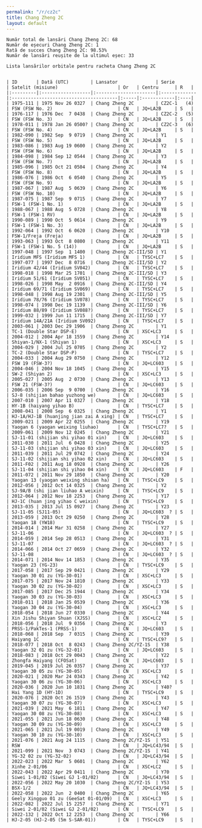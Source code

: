 ```yaml
---
permalink: "/r/cz2c"
title: Chang Zheng 2C
layout: default
---
```


    Număr total de lansări Chang Zheng 2C: 68
    Număr de eșecuri Chang Zheng 2C: 1
    Rată de succes Chang Zheng 2C: 98.53%
    Număr de lansări reușite de la ultimul eșec: 33
    
    Lista lansărilor orbitale pentru racheta Chang Zheng 2C
    
    
    | ID       | Dată (UTC)        | Lansator              | Serie        | Satelit (misiune)                      | Or   | Centru      | R   |
    |:---------|:------------------|:----------------------|:-------------|:---------------------------------------|:-----|:------------|:----|
    | 1975-111 | 1975 Nov 26 0327  | Chang Zheng 2C        | CZ2C-1   (4) | FSW (FSW No. 2)                        | CN   | JQ+LA2B     | S   |
    | 1976-117 | 1976 Dec  7 0438  | Chang Zheng 2C        | CZ2C-2   (5) | FSW (FSW No. 3)                        | CN   | JQ+LA2B     | S   |
    | 1978-011 | 1978 Jan 26 0500? | Chang Zheng 2C        | CZ2C-3   (6) | FSW (FSW No. 4)                        | CN   | JQ+LA2B     | S   |
    | 1982-090 | 1982 Sep  9 0719  | Chang Zheng 2C        | Y1           | FSW (FSW No. 5)                        | CN   | JQ+LA2B     | S   |
    | 1983-086 | 1983 Aug 19 0600  | Chang Zheng 2C        | Y2           | FSW (FSW No. 6)                        | CN   | JQ+LA2B     | S   |
    | 1984-098 | 1984 Sep 12 0544  | Chang Zheng 2C        | Y3           | FSW (FSW No. 7)                        | CN   | JQ+LA2B     | S   |
    | 1985-096 | 1985 Oct 21 0504  | Chang Zheng 2C        | Y4           | FSW (FSW No. 8)                        | CN   | JQ+LA2B     | S   |
    | 1986-076 | 1986 Oct  6 0540  | Chang Zheng 2C        | Y5           | FSW (FSW No. 9)                        | CN   | JQ+LA2B     | S   |
    | 1987-067 | 1987 Aug  5 0639  | Chang Zheng 2C        | Y6           | FSW (FSW No. 10)                       | CN   | JQ+LA2B     | S   |
    | 1987-075 | 1987 Sep  9 0715  | Chang Zheng 2C        | Y7           | FSW-1 (FSW-1 No. 1)                    | CN   | JQ+LA2B     | S   |
    | 1988-067 | 1988 Aug  5 0728  | Chang Zheng 2C        | Y8           | FSW-1 (FSW-1 RV)                       | CN   | JQ+LA2B     | S   |
    | 1990-089 | 1990 Oct  5 0614  | Chang Zheng 2C        | Y9           | FSW-1 (FSW-1 No. 3)                    | CN   | JQ+LA2B     | S   |
    | 1992-064 | 1992 Oct  6 0620  | Chang Zheng 2C        | Y10          | FSW-1/Freja (Freja)                    | CN   | JQ+LA2B     | S   |
    | 1993-063 | 1993 Oct  8 0800  | Chang Zheng 2C        | Y11          | FSW-1 (FSW-1 No. 5 (14))               | CN   | JQ+LA2B     | S   |
    | 1997-048 | 1997 Sep  1 1400  | Chang Zheng 2C-III/SD | Y1           | Iridium MFS (Iridium MFS 1)            | CN   | TYSC+LC7    | S   |
    | 1997-077 | 1997 Dec  8 0716  | Chang Zheng 2C-III/SD | Y2           | Iridium 42/44 (Iridium SV042)          | CN   | TYSC+LC7    | S   |
    | 1998-018 | 1998 Mar 25 1701  | Chang Zheng 2C-III/SD | Y3           | Iridium 51/61 (Iridium SV051)          | CN   | TYSC+LC7    | S   |
    | 1998-026 | 1998 May  2 0916  | Chang Zheng 2C-III/SD | Y4           | Iridium 69/71 (Iridium SV069)          | CN   | TYSC+LC7    | S   |
    | 1998-048 | 1998 Aug 19 2301  | Chang Zheng 2C-III/SD | Y5           | Iridium 78/76 (Iridium SV078)          | CN   | TYSC+LC7    | S   |
    | 1998-074 | 1998 Dec 19 1139  | Chang Zheng 2C-III/SD | Y6           | Iridium 88/89 (Iridium SV088?)         | CN   | TYSC+LC7    | S   |
    | 1999-032 | 1999 Jun 11 1715  | Chang Zheng 2C-III/SD | Y7           | Iridium 14A/21A (Iridium SV092)        | CN   | TYSC+LC7    | S   |
    | 2003-061 | 2003 Dec 29 1906  | Chang Zheng 2C        | Y1           | TC-1 (Double Star DSP-E)               | CN   | XSC+LC3     | S   |
    | 2004-012 | 2004 Apr 18 1559  | Chang Zheng 2C        | Y14          | Shiyan-1/NX-1 (Shiyan 1)               | CN   | XSC+LC3     | S   |
    | 2004-029 | 2004 Jul 25 0705  | Chang Zheng 2C        | Y2           | TC-2 (Double Star DSP-P)               | CN   | TYSC+LC7    | S   |
    | 2004-033 | 2004 Aug 29 0750  | Chang Zheng 2C        | Y12          | FSW 19 (FSW-3?)                        | CN   | JQ+LC603    | S   |
    | 2004-046 | 2004 Nov 18 1045  | Chang Zheng 2C        | Y15          | SW-2 (Shiyan 2)                        | CN   | XSC+LC3     | S   |
    | 2005-027 | 2005 Aug  2 0730  | Chang Zheng 2C        | Y13          | FSW 21 (FSW-3?)                        | CN   | JQ+LC603    | S   |
    | 2006-035 | 2006 Sep  9 0700  | Chang Zheng 2C        | Y16          | SJ-8 (shijian bahao yuzhong we)        | CN   | JQ+LC603    | S   |
    | 2007-010 | 2007 Apr 11 0327  | Chang Zheng 2C        | Y18          | HY-1B (haiyang yihao B)                | CN   | TYSC+LC7    | S   |
    | 2008-041 | 2008 Sep  6 0325  | Chang Zheng 2C        | Y1           | HJ-1A/HJ-1B (huanjing jian zai A xing) | CN   | TYSC+LC7    | S   |
    | 2009-021 | 2009 Apr 22 0255  | Chang Zheng 2C        | Y19          | Yaogan 6 (yaogan weixing liuhao)       | CN   | TYSC+LC7?   | S   |
    | 2009-061 | 2009 Nov 12 0245  | Chang Zheng 2C        | Y21          | SJ-11-01 (shijian shi yihao 01 xin)    | CN   | JQ+LC603    | S   |
    | 2011-030 | 2011 Jul  6 0428  | Chang Zheng 2C        | Y25          | SJ-11-03 (shijian shi yihao 03 xin)    | CN   | JQ+LC603    | S   |
    | 2011-039 | 2011 Jul 29 0742  | Chang Zheng 2C        | Y24          | SJ-11-02 (shijian shi yihao 02 xin)    | CN   | JQ+LC603    | S   |
    | 2011-F02 | 2011 Aug 18 0928  | Chang Zheng 2C        | Y26          | SJ-11-04 (shijian shi yihao 04 xin)    | CN   | JQ+LC603    | F   |
    | 2011-072 | 2011 Nov 29 1850  | Chang Zheng 2C        | Y20          | Yaogan 13 (yaogan weixing shisan ha)   | CN   | TYSC+LC9    | S   |
    | 2012-056 | 2012 Oct 14 0325  | Chang Zheng 2C        | Y2           | SJ-9A/B (shi jian liuhao A weixin)     | CN   | TYSC+LC9    | S   |
    | 2012-064 | 2012 Nov 18 2253  | Chang Zheng 2C        | Y17          | HJ-1C (huan jing yihao C weixin)       | CN   | TYSC+LC9    | S   |
    | 2013-035 | 2013 Jul 15 0927  | Chang Zheng 2C        | Y23          | SJ-11-05 (SJ11-05)                     | CN   | JQ+LC603  ? | S   |
    | 2013-059 | 2013 Oct 29 0250  | Chang Zheng 2C        | Y28          | Yaogan 18 (YW18)                       | CN   | TYSC+LC9    | S   |
    | 2014-014 | 2014 Mar 31 0258  | Chang Zheng 2C        | Y27          | SJ-11-06                               | CN   | JQ+LC603  ? | S   |
    | 2014-059 | 2014 Sep 28 0513  | Chang Zheng 2C        | Y31          | SJ-11-07                               | CN   | JQ+LC603  ? | S   |
    | 2014-066 | 2014 Oct 27 0659  | Chang Zheng 2C        | Y32          | SJ-11-08                               | CN   | JQ+LC603  ? | S   |
    | 2014-071 | 2014 Nov 14 1853  | Chang Zheng 2C        | Y35          | Yaogan 23 (YG-23)                      | CN   | TYSC+LC9    | S   |
    | 2017-058 | 2017 Sep 29 0421  | Chang Zheng 2C        | Y29          | Yaogan 30 01 zu (YG-30-01)             | CN   | XSC+LC3     | S   |
    | 2017-075 | 2017 Nov 24 1810  | Chang Zheng 2C        | Y33          | Yaogan 30 02 zu (YG-30-02)             | CN   | XSC+LC3     | S   |
    | 2017-085 | 2017 Dec 25 1944  | Chang Zheng 2C        | Y34          | Yaogan 30 03 zu (YG-30-03)             | CN   | XSC+LC3     | S   |
    | 2018-011 | 2018 Jan 25 0539  | Chang Zheng 2C        | Y36          | Yaogan 30 04 zu (YG-30-04)             | CN   | XSC+LC3     | S   |
    | 2018-054 | 2018 Jun 27 0330  | Chang Zheng 2C        | Y44          | Xin Jishu Shiyan Shuan (XJSS)          | CN   | XSC+LC2     | S   |
    | 2018-056 | 2018 Jul  9 0356  | Chang Zheng 2C        | Y3           | PRSS-1/PakTes-1 (PRSS-1)               | CN   | JQ+LC603    | S   |
    | 2018-068 | 2018 Sep  7 0315  | Chang Zheng 2C        | Y39          | Haiyang 1C                             | CN   | TYSC+LC9?   | S   |
    | 2018-077 | 2018 Oct  8 0243  | Chang Zheng 2C/YZ-1S  | Y38          | Yaogan 32 01 zu (YG-32-01)             | CN   | JQ+LC603    | S   |
    | 2018-083 | 2018 Oct 29 0043  | Chang Zheng 2C        | Y22          | Zhongfa Haiyang (CFOSat)               | CN   | JQ+LC603    | S   |
    | 2019-045 | 2019 Jul 26 0357  | Chang Zheng 2C        | Y37          | Yaogan 30 05 zu (YG-30-05)             | CN   | XSC+LC3     | S   |
    | 2020-021 | 2020 Mar 24 0343  | Chang Zheng 2C        | Y42          | Yaogan 30 06 zu (YG-30-06)             | CN   | XSC+LC3     | S   |
    | 2020-036 | 2020 Jun 10 1831  | Chang Zheng 2C        | Y40?         | Hai Yang 1D (HY-1D)                    | CN   | TYSC+LC9    | S   |
    | 2020-076 | 2020 Oct 26 1519  | Chang Zheng 2C        | Y43          | Yaogan 30 07 zu (YG-30-07)             | CN   | XSC+LC3     | S   |
    | 2021-039 | 2021 May  6 1811  | Chang Zheng 2C        | Y47          | Yaogan 30 08 zu (YG-30-08)             | CN   | XSC+LC3     | S   |
    | 2021-055 | 2021 Jun 18 0630  | Chang Zheng 2C        | Y48          | Yaogan 30 09 zu (YG-30-09)             | CN   | XSC+LC3     | S   |
    | 2021-065 | 2021 Jul 19 0019  | Chang Zheng 2C        | Y49          | Yaogan 30 10 zu (YG-30-10)             | CN   | XSC+LC3     | S   |
    | 2021-076 | 2021 Aug 24 1115  | Chang Zheng 2C/YZ-1S  | Y51          | RSW                                    | CN   | JQ+LC43/94  | S   |
    | 2021-099 | 2021 Nov  3 0743  | Chang Zheng 2C/YZ-1S  | Y41          | YG-32 02 zu (YG-32-02)                 | CN   | JQ+LC43/94  | S   |
    | 2022-023 | 2022 Mar  5 0601  | Chang Zheng 2C        | Y62          | Xinhe 2-01/06                          | CN   | XSC+LC2     | S   |
    | 2022-043 | 2022 Apr 29 0411  | Chang Zheng 2C        | Y70          | Siwei 1-01/02 (Siwei GJ 1-01/02)       | CN   | JQ+LC43/94  | S   |
    | 2022-056 | 2022 May 20 1030  | Chang Zheng 2C/YZ-1S  | Y53          | BSX-1/2                                | CN   | JQ+LC43/94  | S   |
    | 2022-058 | 2022 Jun  2 0400  | Chang Zheng 2C        | Y65          | Geely Xingguo 01 zu (GeeSat 01-01/09)  | CN   | XSC+LC3     | S   |
    | 2022-082 | 2022 Jul 15 2257  | Chang Zheng 2C        | Y71          | Siwei 2-01/02 (Siwei GJ 2-01/02)       | CN   | TYSC+LC9    | S   |
    | 2022-132 | 2022 Oct 12 2253  | Chang Zheng 2C        | Y66          | HJ-2-05 (HJ-2-05 (5m S-SAR-01))        | CN   | TYSC+LC9    | S   |

